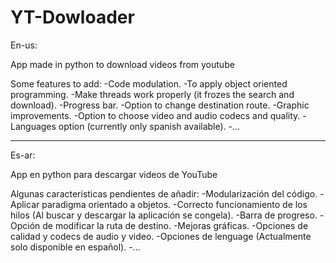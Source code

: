 # YT-Dowloader

En-us:

App made in python to download videos from youtube

Some features to add:
  -Code modulation.
  -To apply object oriented programming.
  -Make threads work properly (it frozes the search and download).
  -Progress bar.
  -Option to change destination route.
  -Graphic improvements.
  -Option to choose video and audio codecs and quality.
  -Languages option (currently only spanish available).
  -...

-----------------------------------------------

Es-ar:

App en python para descargar videos de YouTube

Algunas caracteristicas pendientes de añadir:
  -Modularización del código.
  -Aplicar paradigma orientado a objetos.
  -Correcto funcionamiento de los hilos (Al buscar y descargar la aplicación se congela).
  -Barra de progreso.
  -Opción de modificar la ruta de destino.
  -Mejoras gráficas.
  -Opciones de calidad y codecs de audio y video.
  -Opciones de lenguage (Actualmente solo disponible en español).
  -...
